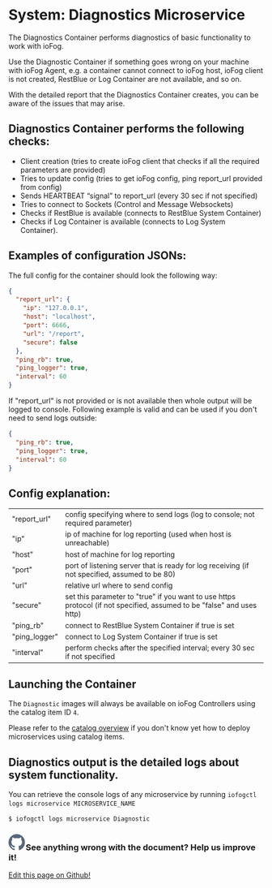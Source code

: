 # System: Diagnostics Microservice

The Diagnostics Container performs diagnostics of basic functionality to work with ioFog.

Use the Diagnostic Container if something goes wrong on your machine with ioFog Agent, e.g. a container cannot connect to ioFog host, ioFog client is not created, RestBlue or Log Container are not available, and so on.

With the detailed report that the Diagnostics Container creates, you can be aware of the issues that may arise.

## Diagnostics Container performs the following checks:

- Client creation (tries to create ioFog client that checks if all the required parameters are provided)
- Tries to update config (tries to get ioFog config, ping report_url provided from config)
- Sends HEARTBEAT “signal” to report_url (every 30 sec if not specified)
- Tries to connect to Sockets (Control and Message Websockets)
- Checks if RestBlue is available (connects to RestBlue System Container)
- Checks if Log Container is available (connects to Log System Container).<br>

## Examples of configuration JSONs:

The full config for the container should look the following way:

```json
{
  "report_url": {
    "ip": "127.0.0.1",
    "host": "localhost",
    "port": 6666,
    "url": "/report",
    "secure": false
  },
  "ping_rb": true,
  "ping_logger": true,
  "interval": 60
}
```

If "report_url" is not provided or is not available then whole output will be logged to console. Following example is valid and can be used if you don't need to send logs outside:

```json
{
  "ping_rb": true,
  "ping_logger": true,
  "interval": 60
}
```

## Config explanation:

|               |                                                                                                                        |
| ------------- | ---------------------------------------------------------------------------------------------------------------------- |
| "report_url"  | config specifying where to send logs (log to console; not required parameter)                                          |
| "ip"          | ip of machine for log reporting (used when host is unreachable)                                                        |
| "host"        | host of machine for log reporting                                                                                      |
| "port"        | port of listening server that is ready for log receiving (if not specified, assumed to be 80)                          |
| "url"         | relative url where to send config                                                                                      |
| "secure"      | set this parameter to "true" if you want to use https protocol (if not specified, assumed to be "false" and uses http) |
| "ping_rb"     | connect to RestBlue System Container if true is set                                                                    |
| "ping_logger" | connect to Log System Container if true is set                                                                         |
| "interval"    | perform checks after the specified interval; every 30 sec if not specified                                             |

## Launching the Container

The `Diagnostic` images will always be available on ioFog Controllers using the catalog item ID `4`.

Please refer to the [catalog overview](../microservices/microservice-registry-catalog.html) if you don't know yet how to deploy microservices using catalog items.

## Diagnostics output is the detailed logs about system functionality.

You can retrieve the console logs of any microservice by running `iofogctl logs microservice MICROSERVICE_NAME`

```console
$ iofogctl logs microservice Diagnostic
```

<aside class="notifications contribute">
  <h3><img src="/images/icos/ico-github.svg" alt="">See anything wrong with the document? Help us improve it!</h3>
  <a href="https://github.com/eclipse-iofog/iofog.org/edit/develop/content/docs/2/reference-microserivces-catalog/diagnostics.md"
    target="_blank">
    <p>Edit this page on Github!</p>
  </a>
</aside>
